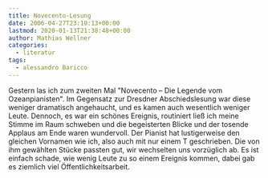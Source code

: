 ```yaml
---
title: Novecento-Lesung
date: 2006-04-27T23:10:13+00:00
lastmod: 2020-01-13T21:38:48+00:00
author: Mathias Wellner
categories:
  - literatur
tags:
  - alessandro Baricco
---
```

Gestern las ich zum zweiten Mal "Novecento &#8211; Die Legende vom Ozeanpianisten". Im Gegensatz zur Dresdner Abschiedslesung war diese weniger dramatisch angehaucht, und es kamen auch wesentlich weniger Leute. Dennoch, es war ein schönes Ereignis, routiniert ließ ich meine Stimme im Raum schweben und die begeisterten Blicke und der tosende Applaus am Ende waren wundervoll. Der Pianist hat lustigerweise den gleichen Vornamen wie ich, also auch mit nur einem T geschrieben. Die von ihm gewählten Stücke passten gut, wir wechselten uns vorzüglich ab. Es ist einfach schade, wie wenig Leute zu so einem Ereignis kommen, dabei gab es ziemlich viel Öffentlichkeitsarbeit.